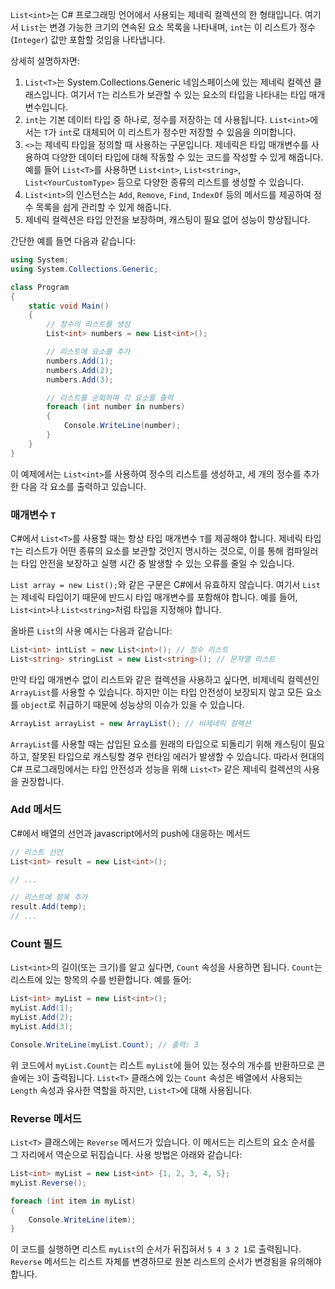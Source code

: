 `List<int>`는 C# 프로그래밍 언어에서 사용되는 제네릭 컬렉션의 한 형태입니다. 여기서 `List`는 변경 가능한 크기의 연속된 요소 목록을 나타내며, `int`는 이 리스트가 정수(`Integer`) 값만 포함할 것임을 나타냅니다.

상세히 설명하자면:

1. `List<T>`는 System.Collections.Generic 네임스페이스에 있는 제네릭 컬렉션 클래스입니다. 여기서 `T`는 리스트가 보관할 수 있는 요소의 타입을 나타내는 타입 매개변수입니다.
2. `int`는 기본 데이터 타입 중 하나로, 정수를 저장하는 데 사용됩니다. `List<int>`에서는 `T`가 `int`로 대체되어 이 리스트가 정수만 저장할 수 있음을 의미합니다.
3. `<>`는 제네릭 타입을 정의할 때 사용하는 구문입니다. 제네릭은 타입 매개변수를 사용하여 다양한 데이터 타입에 대해 작동할 수 있는 코드를 작성할 수 있게 해줍니다. 예를 들어 `List<T>`를 사용하면 `List<int>`, `List<string>`, `List<YourCustomType>` 등으로 다양한 종류의 리스트를 생성할 수 있습니다.
4. `List<int>`의 인스턴스는 `Add`, `Remove`, `Find`, `IndexOf` 등의 메서드를 제공하여 정수 목록을 쉽게 관리할 수 있게 해줍니다. 
5. 제네릭 컬렉션은 타입 안전을 보장하며, 캐스팅이 필요 없어 성능이 향상됩니다.

간단한 예를 들면 다음과 같습니다:

```csharp
using System;
using System.Collections.Generic;

class Program
{
    static void Main()
    {
        // 정수의 리스트를 생성
        List<int> numbers = new List<int>();

        // 리스트에 요소를 추가
        numbers.Add(1);
        numbers.Add(2);
        numbers.Add(3);

        // 리스트를 순회하며 각 요소를 출력
        foreach (int number in numbers)
        {
            Console.WriteLine(number);
        }
    }
}
```

이 예제에서는 `List<int>`를 사용하여 정수의 리스트를 생성하고, 세 개의 정수를 추가한 다음 각 요소를 출력하고 있습니다.


### 매개변수 `T`
C#에서 `List<T>`를 사용할 때는 항상 타입 매개변수 `T`를 제공해야 합니다. 제네릭 타입 `T`는 리스트가 어떤 종류의 요소를 보관할 것인지 명시하는 것으로, 이를 통해 컴파일러는 타입 안전을 보장하고 실행 시간 중 발생할 수 있는 오류를 줄일 수 있습니다.

`List array = new List();`와 같은 구문은 C#에서 유효하지 않습니다. 여기서 `List`는 제네릭 타입이기 때문에 반드시 타입 매개변수를 포함해야 합니다. 예를 들어, `List<int>`나 `List<string>`처럼 타입을 지정해야 합니다.

올바른 `List`의 사용 예시는 다음과 같습니다:

```csharp
List<int> intList = new List<int>(); // 정수 리스트
List<string> stringList = new List<string>(); // 문자열 리스트
```

만약 타입 매개변수 없이 리스트와 같은 컬렉션을 사용하고 싶다면, 비제네릭 컬렉션인 `ArrayList`를 사용할 수 있습니다. 하지만 이는 타입 안전성이 보장되지 않고 모든 요소를 `object`로 취급하기 때문에 성능상의 이슈가 있을 수 있습니다.

```csharp
ArrayList arrayList = new ArrayList(); // 비제네릭 컬렉션
```

`ArrayList`를 사용할 때는 삽입된 요소를 원래의 타입으로 되돌리기 위해 캐스팅이 필요하고, 잘못된 타입으로 캐스팅할 경우 런타임 에러가 발생할 수 있습니다. 따라서 현대의 C# 프로그래밍에서는 타입 안전성과 성능을 위해 `List<T>` 같은 제네릭 컬렉션의 사용을 권장합니다.


### Add 메서드
C#에서 배열의 선언과 javascript에서의 push에 대응하는 메서드

```csharp
// 리스트 선언
List<int> result = new List<int>();

// ...

// 리스트에 항목 추가
result.Add(temp);
// ...
```

### Count 필드
`List<int>`의 길이(또는 크기)를 알고 싶다면, `Count` 속성을 사용하면 됩니다. `Count`는 리스트에 있는 항목의 수를 반환합니다. 예를 들어:

```csharp
List<int> myList = new List<int>();
myList.Add(1);
myList.Add(2);
myList.Add(3);

Console.WriteLine(myList.Count); // 출력: 3
```

위 코드에서 `myList.Count`는 리스트 `myList`에 들어 있는 정수의 개수를 반환하므로 콘솔에는 `3`이 출력됩니다. `List<T>` 클래스에 있는 `Count` 속성은 배열에서 사용되는 `Length` 속성과 유사한 역할을 하지만, `List<T>`에 대해 사용됩니다.


### Reverse 메서드
`List<T>` 클래스에는 `Reverse` 메서드가 있습니다. 이 메서드는 리스트의 요소 순서를 그 자리에서 역순으로 뒤집습니다. 사용 방법은 아래와 같습니다:

```csharp
List<int> myList = new List<int> {1, 2, 3, 4, 5};
myList.Reverse();

foreach (int item in myList)
{
    Console.WriteLine(item);
}
```

이 코드를 실행하면 리스트 `myList`의 순서가 뒤집혀서 `5 4 3 2 1`로 출력됩니다. `Reverse` 메서드는 리스트 자체를 변경하므로 원본 리스트의 순서가 변경됨을 유의해야 합니다.